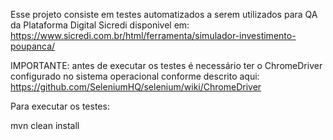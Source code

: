 Esse projeto consiste em testes automatizados a serem utilizados para QA da Plataforma Digital Sicredi disponivel em: https://www.sicredi.com.br/html/ferramenta/simulador-investimento-poupanca/

IMPORTANTE: antes de executar os testes é necessário ter o ChromeDriver configurado no sistema operacional conforme descrito aqui: https://github.com/SeleniumHQ/selenium/wiki/ChromeDriver

Para executar os testes:

mvn clean install

